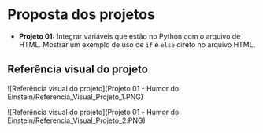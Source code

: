 # Proposta dos projetos

- **Projeto 01:** Integrar variáveis que estão no Python com o arquivo de HTML. Mostrar um exemplo de uso de `if` e `else` direto no arquivo HTML.

## Referência visual do projeto

![Referência visual do projeto](Projeto 01 - Humor do Einstein/Referencia_Visual_Projeto_1.PNG)

![Referência visual do projeto](Projeto 01 - Humor do Einstein/Referencia_Visual_Projeto_2.PNG)

